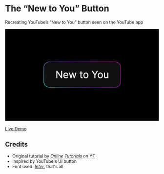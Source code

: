 # The “New to You” Button
Recreating YouTube’s “New to You” button seen on the YouTube app

![an animated GIF of a gradient button being clicked](https://raw.githubusercontent.com/pleasedonotdisturb/new-to-you-button/main/demo-preview.gif)

[Live Demo](https://codepen.io/pleasedonotdisturb/pen/bGmLrLj)

## Credits
- Original tutorial by [*Online Tutorials* on YT](https://youtu.be/MMWXOJiC6WM)
- Inspired by YouTube's UI button
- Font used: [*Inter*](https://fonts.google.com/specimen/Inter), that's all
